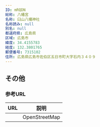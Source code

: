 ```yaml
---
ID: mRQDN
総称: 八幡宮
名称: 臼山八幡神社
名称読み: null
別名: null
都道府県: 広島県
区域: 広島市
緯度: 34.4155783
経度: 132.3801765
郵便番号: 7315102
住所: 広島県広島市佐伯区五日市町大字石内３４０９
---
```


## その他

### 参考URL

| URL | 説明          |
| --- | ------------- |
|     | OpenStreetMap |
